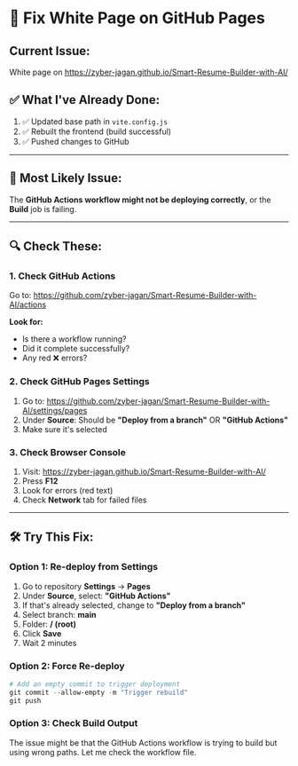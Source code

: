 # 🔧 Fix White Page on GitHub Pages

## Current Issue:
White page on https://zyber-jagan.github.io/Smart-Resume-Builder-with-AI/

## ✅ What I've Already Done:
1. ✅ Updated base path in `vite.config.js` 
2. ✅ Rebuilt the frontend (build successful)
3. ✅ Pushed changes to GitHub

---

## 🚨 Most Likely Issue:

The **GitHub Actions workflow might not be deploying correctly**, or the **Build** job is failing.

---

## 🔍 Check These:

### 1. Check GitHub Actions

Go to: https://github.com/zyber-jagan/Smart-Resume-Builder-with-AI/actions

**Look for:**
- Is there a workflow running?
- Did it complete successfully?
- Any red ❌ errors?

### 2. Check GitHub Pages Settings

1. Go to: https://github.com/zyber-jagan/Smart-Resume-Builder-with-AI/settings/pages
2. Under **Source**: Should be **"Deploy from a branch"** OR **"GitHub Actions"**
3. Make sure it's selected

### 3. Check Browser Console

1. Visit: https://zyber-jagan.github.io/Smart-Resume-Builder-with-AI/
2. Press **F12**
3. Look for errors (red text)
4. Check **Network** tab for failed files

---

## 🛠️ Try This Fix:

### Option 1: Re-deploy from Settings

1. Go to repository **Settings** → **Pages**
2. Under **Source**, select: **"GitHub Actions"**
3. If that's already selected, change to **"Deploy from a branch"**
4. Select branch: **main**
5. Folder: **/ (root)**
6. Click **Save**
7. Wait 2 minutes

### Option 2: Force Re-deploy

```powershell
# Add an empty commit to trigger deployment
git commit --allow-empty -m "Trigger rebuild"
git push
```

### Option 3: Check Build Output

The issue might be that the GitHub Actions workflow is trying to build but using wrong paths. Let me check the workflow file.
